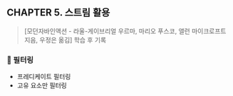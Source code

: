 ## CHAPTER 5. 스트림 활용

> [모던자바인액션 - 라울-게이브리얼 우르마, 마리오 푸스코, 앨런 마이크로프트 지음, 우정은 옮김] 학습 후 기록

### 📌 필터링
* 프레디케이트 필터링
* 고유 요소만 필터링

